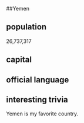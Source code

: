 ##Yemen
## population
26,737,317

## capital

 
## official language


## interesting trivia
Yemen is my favorite country. 


